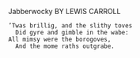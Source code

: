 Jabberwocky
BY LEWIS CARROLL

    ’Twas brillig, and the slithy toves
      Did gyre and gimble in the wabe:
    All mimsy were the borogoves,
      And the mome raths outgrabe.
